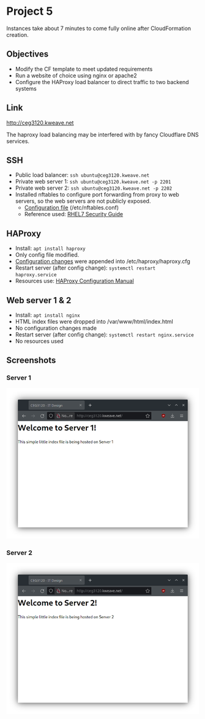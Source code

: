 # Project 5

Instances take about 7 minutes to come fully online after CloudFormation creation.

## Objectives

- Modify the CF template to meet updated requirements
- Run a website of choice using nginx or apache2
- Configure the HAProxy load balancer to direct traffic to two backend systems

## Link

http://ceg3120.kweave.net

The haproxy load balancing may be interfered with by fancy Cloudflare DNS services.

## SSH

- Public load balancer: `ssh ubuntu@ceg3120.kweave.net`
- Private web server 1: `ssh ubuntu@ceg3120.kweave.net -p 2201`
- Private web server 2: `ssh ubuntu@ceg3120.kweave.net -p 2202`
- Installed nftables to configure port forwarding from proxy to web servers, so the web servers are not publicly exposed.
  - [Configuration file](./files/nftables.conf) (/etc/nftables.conf)
  - Reference used: [RHEL7 Security Guide](https://access.redhat.com/documentation/en-us/red_hat_enterprise_linux/7/html/security_guide/sec-configuring_port_forwarding_using_nftables)

## HAProxy

- Install: `apt install haproxy`
- Only config file modified.
- [Configuration changes](./files/haproxy.cfg.append) were appended into /etc/haproxy/haproxy.cfg
- Restart server (after config change): `systemctl restart haproxy.service`
- Resources use: [HAProxy Configuration Manual](https://cbonte.github.io/haproxy-dconv/2.0/configuration.html)

## Web server 1 & 2

- Install: `apt install nginx`
- HTML index files were dropped into /var/www/html/index.html
- No configuration changes made
- Restart server (after config change): `systemctl restart nginx.service`
- No resources used

## Screenshots

### Server 1

![Server 1](./img/server1.png)

### Server 2

![Server 2](./img/server2.png)
